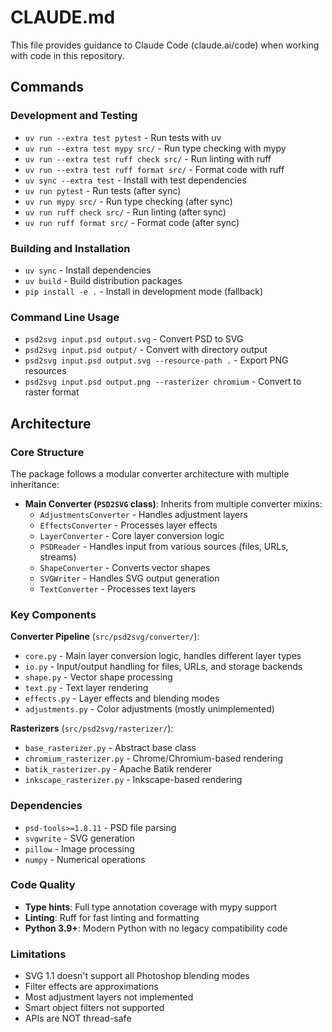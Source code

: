 # CLAUDE.md

This file provides guidance to Claude Code (claude.ai/code) when working with code in this repository.

## Commands

### Development and Testing
- `uv run --extra test pytest` - Run tests with uv
- `uv run --extra test mypy src/` - Run type checking with mypy
- `uv run --extra test ruff check src/` - Run linting with ruff
- `uv run --extra test ruff format src/` - Format code with ruff
- `uv sync --extra test` - Install with test dependencies
- `uv run pytest` - Run tests (after sync)
- `uv run mypy src/` - Run type checking (after sync)
- `uv run ruff check src/` - Run linting (after sync)
- `uv run ruff format src/` - Format code (after sync)

### Building and Installation
- `uv sync` - Install dependencies
- `uv build` - Build distribution packages
- `pip install -e .` - Install in development mode (fallback)

### Command Line Usage
- `psd2svg input.psd output.svg` - Convert PSD to SVG
- `psd2svg input.psd output/` - Convert with directory output
- `psd2svg input.psd output.svg --resource-path .` - Export PNG resources
- `psd2svg input.psd output.png --rasterizer chromium` - Convert to raster format

## Architecture

### Core Structure
The package follows a modular converter architecture with multiple inheritance:

- **Main Converter (`PSD2SVG` class)**: Inherits from multiple converter mixins:
  - `AdjustmentsConverter` - Handles adjustment layers
  - `EffectsConverter` - Processes layer effects
  - `LayerConverter` - Core layer conversion logic
  - `PSDReader` - Handles input from various sources (files, URLs, streams)
  - `ShapeConverter` - Converts vector shapes
  - `SVGWriter` - Handles SVG output generation
  - `TextConverter` - Processes text layers

### Key Components

**Converter Pipeline** (`src/psd2svg/converter/`):
- `core.py` - Main layer conversion logic, handles different layer types
- `io.py` - Input/output handling for files, URLs, and storage backends
- `shape.py` - Vector shape processing
- `text.py` - Text layer rendering
- `effects.py` - Layer effects and blending modes
- `adjustments.py` - Color adjustments (mostly unimplemented)


**Rasterizers** (`src/psd2svg/rasterizer/`):
- `base_rasterizer.py` - Abstract base class
- `chromium_rasterizer.py` - Chrome/Chromium-based rendering
- `batik_rasterizer.py` - Apache Batik renderer  
- `inkscape_rasterizer.py` - Inkscape-based rendering

### Dependencies
- `psd-tools>=1.8.11` - PSD file parsing
- `svgwrite` - SVG generation
- `pillow` - Image processing
- `numpy` - Numerical operations

### Code Quality
- **Type hints**: Full type annotation coverage with mypy support
- **Linting**: Ruff for fast linting and formatting
- **Python 3.9+**: Modern Python with no legacy compatibility code

### Limitations
- SVG 1.1 doesn't support all Photoshop blending modes
- Filter effects are approximations
- Most adjustment layers not implemented
- Smart object filters not supported
- APIs are NOT thread-safe
